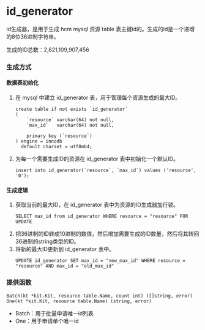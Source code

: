 # id_generator

id生成器，是用于生成 hcm mysql 资源 table 表主键id的。生成的id是一个递增的8位36进制字符串。

生成的ID总数：2,821,109,907,456

### 生成方式

#### 数据表初始化

1. 在 mysql 中建立 id_generator 表，用于管理每个资源生成的最大ID。
    ```mysql
    create table if not exists `id_generator`
    (
        `resource` varchar(64) not null,
        `max_id`   varchar(64) not null,
    
        primary key (`resource`)
    ) engine = innodb
      default charset = utf8mb4;
    ```
2. 为每一个需要生成ID的资源在 id_generator 表中初始化一个默认ID。
    ```mysql
   insert into id_generator(`resource`, `max_id`) values ('resource', '0');
    ```

#### 生成逻辑

1. 获取当前的最大ID，在 id_generator 表中为资源的ID生成器加行锁。
    ```mysql
   SELECT max_id from id_generator WHERE resource = "resource" FOR UPDATE
    ```
2. 把36进制的ID转成10进制的数值，然后增加需要生成的ID数量，然后将其转回36进制的string类型的ID。
3. 将新的最大ID更新到 id_generator 表中。
    ```mysql
   UPDATE id_generator SET max_id = "new_max_id" WHERE resource = "resource" AND max_id = "old_max_id"
    ```

### 提供函数
```
Batch(kt *kit.Kit, resource table.Name, count int) ([]string, error)
One(kt *kit.Kit, resource table.Name) (string, error)
```

- Batch：用于批量申请唯一id列表
- One：用于申请单个唯一id
